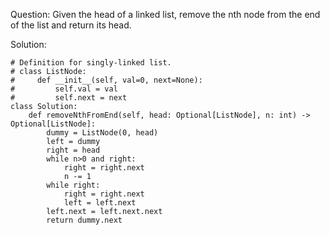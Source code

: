 
Question: Given the head of a linked list, remove the nth node from the end of the list and return its head.


Solution:
```
# Definition for singly-linked list.
# class ListNode:
#     def __init__(self, val=0, next=None):
#         self.val = val
#         self.next = next
class Solution:
    def removeNthFromEnd(self, head: Optional[ListNode], n: int) -> Optional[ListNode]:
        dummy = ListNode(0, head)
        left = dummy
        right = head
        while n>0 and right:
            right = right.next
            n -= 1
        while right:
            right = right.next
            left = left.next
        left.next = left.next.next
        return dummy.next
```
